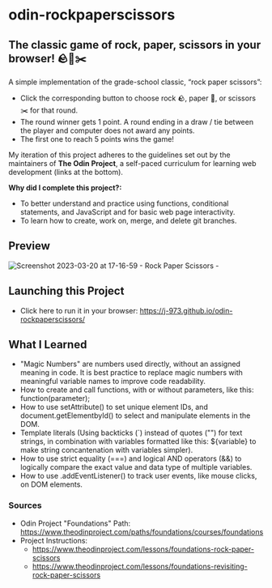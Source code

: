 # odin-rockpaperscissors
## The classic game of rock, paper, scissors in your browser! 🪨📄✂️
A simple implementation of the grade-school classic, “rock paper scissors”:
- Click the corresponding button to choose rock 🪨, paper 📄, or scissors ✂️ for that round. 
- The round winner gets 1 point. A round ending in a draw / tie between the player and computer does not award any points.
- The first one to reach 5 points wins the game!

My iteration of this project adheres to the guidelines set out by the maintainers of **The Odin Project**, a self-paced curriculum for learning web development (links at the bottom).

**Why did I complete this project?:** 
- To better understand and practice using functions, conditional statements, and JavaScript and  for basic web page interactivity. 
- To learn how to create, work on, merge, and delete git branches.

## Preview
![Screenshot 2023-03-20 at 17-16-59 - Rock Paper Scissors -](https://user-images.githubusercontent.com/47262509/226469680-62c5cdad-1e09-4d58-ac22-8fd6b2941dc2.png)
## Launching this Project
- Click here to run it in your browser: https://j-973.github.io/odin-rockpaperscissors/
## What I Learned
- "Magic Numbers" are numbers used directly, without an assigned meaning in code. It is best practice to replace magic numbers with meaningful variable names to improve code readability.
- How to create and call functions, with or without parameters, like this: function(parameter);
- How to use setAttribute() to set unique element IDs, and document.getElementbyId() to select and manipulate elements in the DOM.
- Template literals (Using backticks (`) instead of quotes ("") for text strings, in combination with variables formatted like this: ${variable} to make string concantenation with variables simpler).
- How to use strict equality (===) and logical AND operators (&&) to logically compare the exact value and data type of multiple variables.
- How to use .addEventListener() to track user events, like mouse clicks, on DOM elements.
### Sources
 - Odin Project "Foundations" Path: https://www.theodinproject.com/paths/foundations/courses/foundations
 - Project Instructions:
   - https://www.theodinproject.com/lessons/foundations-rock-paper-scissors
   - https://www.theodinproject.com/lessons/foundations-revisiting-rock-paper-scissors
